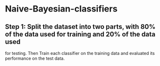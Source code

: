 # Naive-Bayesian-classifiers
## Step 1: Split the dataset into two parts, with 80% of the data used for training and 20% of the data used 
for testing. Then Train each classifier on the training data and evaluated its performance on the test data.
